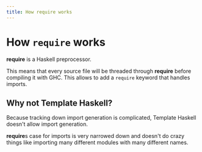 ```yaml
---
title: How require works
---
```


# How `require` works

**require** is a Haskell preprocessor.

This means that every source file will be threaded through **require** before compiling it with GHC.
This allows to add a `require` keyword that handles imports.

## Why not Template Haskell?

Because tracking down import generation is complicated, Template Haskell doesn't allow import
generation.

**require**s case for imports is very narrowed down and doesn't do crazy things like importing
many different modules with many different names.


